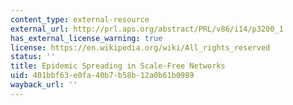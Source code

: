 ```yaml
---
content_type: external-resource
external_url: http://prl.aps.org/abstract/PRL/v86/i14/p3200_1
has_external_license_warning: true
license: https://en.wikipedia.org/wiki/All_rights_reserved
status: ''
title: Epidemic Spreading in Scale-Free Networks
uid: 401bbf63-e0fa-40b7-b58b-12a0b61b0989
wayback_url: ''
---
```

